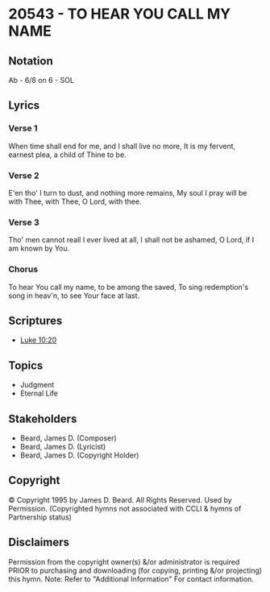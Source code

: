 # 20543 - TO HEAR YOU CALL MY NAME

## Notation

Ab - 6/8 on 6 - SOL

## Lyrics

### Verse 1

When time shall end for me, and I shall live no more, It is my fervent, earnest plea, a child of Thine to be.

### Verse 2

E'en tho' I turn to dust, and nothing more remains, My soul I pray will be with Thee, with Thee, O Lord, with thee.

### Verse 3

Tho' men cannot reall I ever lived at all, I shall not be ashamed, O Lord, if I am known by You.

### Chorus

To hear You call my name, to be among the saved, To sing redemption's song in heav'n, to see Your face at last.


## Scriptures

- [Luke 10:20](https://www.biblegateway.com/passage/?search=Luke%2010%3A20)

## Topics

- Judgment
- Eternal Life

## Stakeholders

- Beard, James D. (Composer)
- Beard, James D. (Lyricist)
- Beard, James D. (Copyright Holder)

## Copyright

© Copyright 1995 by James D. Beard. All Rights Reserved. Used by Permission.
(Copyrighted hymns not associated with CCLI & hymns of Partnership status)

## Disclaimers

Permission from the copyright owner(s) &/or administrator is required PRIOR to purchasing and downloading (for copying, printing &/or projecting) this hymn.
Note: Refer to "Additional Information" For contact information.

